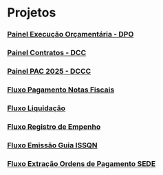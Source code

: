 # Projetos

### [Painel Execução Orçamentária - DPO](https://app.powerbi.com/view?r=eyJrIjoiMGUwMmRmN2MtY2YwMy00MmMwLTllNDItNTc1ZjA4NDdjNzE5IiwidCI6ImU1ZDNhZTdjLTliMzgtNDhkZS1hMDg3LWY2NzM0YTI4NzU3NCJ9)
### [Painel Contratos - DCC](https://app.powerbi.com/view?r=eyJrIjoiNjM1OGU2ODUtNGY1Yy00MjBiLTgwZTItZDM1ZGZjMTlkNjlhIiwidCI6ImU1ZDNhZTdjLTliMzgtNDhkZS1hMDg3LWY2NzM0YTI4NzU3NCJ9&pageName=0250f26b7a42d7cc6766)
### [Painel PAC 2025 - DCCC](https://app.powerbi.com/view?r=eyJrIjoiNjgxYmE0OTctMWVkMi00NWNkLTllZjctYmY5ZGIwNTdiMzI0IiwidCI6ImU1ZDNhZTdjLTliMzgtNDhkZS1hMDg3LWY2NzM0YTI4NzU3NCJ9&pageName=a193727a160379368e49)
### [Fluxo Pagamento Notas Fiscais](https://cecad365.sharepoint.com/:f:/r/sites/AutomatizacoesSPF/Documentos%20Compartilhados/General/dcf/fluxos/Registrar%20NFS%202.0?csf=1&web=1&e=UhQpDL)
### [Fluxo Liquidação](https://cecad365.sharepoint.com/:f:/r/sites/AutomatizacoesSPF/Documentos%20Compartilhados/General/dcf/fluxos/Registrar%20Liquida%C3%A7%C3%A3o%202.0?csf=1&web=1&e=YfUYau)
### [Fluxo Registro de Empenho](https://cecad365.sharepoint.com/:f:/r/sites/AutomatizacoesSPF/Documentos%20Compartilhados/General/dcf/fluxos/Registrar%20Empenho?csf=1&web=1&e=SZKQKr)
### [Fluxo Emissão Guia ISSQN](https://cecad365.sharepoint.com/:f:/r/sites/AutomatizacoesSPF/Documentos%20Compartilhados/General/dcf/fluxos/Emitir%20Guia%20ISSQN?csf=1&web=1&e=Mtf5YC)
### [Fluxo Extração Ordens de Pagamento SEDE](https://cecad365.sharepoint.com/:f:/r/sites/AutomatizacoesSPF/Documentos%20Compartilhados/General/sede?csf=1&web=1&e=amAVIG)